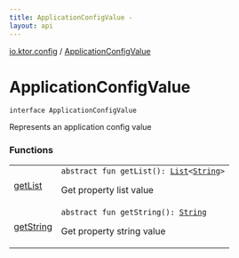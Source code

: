 ```yaml
---
title: ApplicationConfigValue - 
layout: api
---
```


<div class='api-docs-breadcrumbs'><a href="../index.html">io.ktor.config</a> / <a href="./index.html">ApplicationConfigValue</a></div>

# ApplicationConfigValue

<div class="signature"><code><span class="keyword">interface </span><span class="identifier">ApplicationConfigValue</span></code></div>

Represents an application config value

### Functions

<table class="api-docs-table">
<tbody>
<tr>
<td markdown="1">

<a href="get-list.html">getList</a>


</td>
<td markdown="1">
<div class="signature"><code><span class="keyword">abstract</span> <span class="keyword">fun </span><span class="identifier">getList</span><span class="symbol">(</span><span class="symbol">)</span><span class="symbol">: </span><a href="https://kotlinlang.org/api/latest/jvm/stdlib/kotlin.collections/-list/index.html"><span class="identifier">List</span></a><span class="symbol">&lt;</span><a href="https://kotlinlang.org/api/latest/jvm/stdlib/kotlin/-string/index.html"><span class="identifier">String</span></a><span class="symbol">&gt;</span></code></div>

Get property list value


</td>
</tr>
<tr>
<td markdown="1">

<a href="get-string.html">getString</a>


</td>
<td markdown="1">
<div class="signature"><code><span class="keyword">abstract</span> <span class="keyword">fun </span><span class="identifier">getString</span><span class="symbol">(</span><span class="symbol">)</span><span class="symbol">: </span><a href="https://kotlinlang.org/api/latest/jvm/stdlib/kotlin/-string/index.html"><span class="identifier">String</span></a></code></div>

Get property string value


</td>
</tr>
</tbody>
</table>

